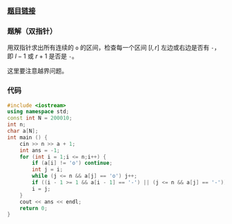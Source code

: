 ### [题目链接](https://www.luogu.com.cn/problem/AT_abc299_c)
### 题解（双指针）
用双指针求出所有连续的 `o` 的区间，检查每一个区间 $[l,r]$ 左边或右边是否有 `-`，即 $l-1$ 或 $r+1$ 是否是 `-`。

这里要注意越界问题。
### 代码
```cpp
#include <iostream>
using namespace std;
const int N = 200010;
int n;
char a[N];
int main () {
	cin >> n >> a + 1;
	int ans = -1;
	for (int i = 1;i <= n;i++) {
		if (a[i] != 'o') continue;                   
		int j = i;
		while (j <= n && a[j] == 'o') j++;
		if ((i - 1 >= 1 && a[i - 1] == '-') || (j <= n && a[j] == '-')) ans = max (ans,j - i);
		i = j;
	}
	cout << ans << endl;
	return 0;
}
```